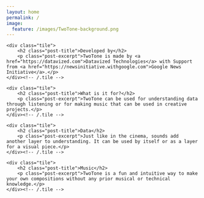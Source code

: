 ```yaml
---
layout: home
permalink: /
image:
  feature: /images/TwoTone-background.png
---
```

<!--
## Developed by

TwoTone is made by [Datavized Technologies](https://datavized.com) with Support from [Google News Initiative](https://newsinitiative.withgoogle.com).

## What is it for?

TwoTone can be used for understanding data through listening or for making music that can be used in creative projects.

## Data

Just like in the cinema, sounds add another layer to understanding. It can be used by itself or as a layer for a visual piece.

## Music

TwoTone is a fun and intuitive way to make your own compositions without any prior musical or technical knowledge.
-->
<div class="tiles home-tiles">

	<div class="tile">
		<h2 class="post-title">Developed by</h2>
		<p class="post-excerpt">TwoTone is made by <a href="https://datavized.com">Datavized Technologies</a> with Support from <a href="https://newsinitiative.withgoogle.com">Google News Initiative</a>.</p>
	</div><!-- /.tile -->

	<div class="tile">
		<h2 class="post-title">What is it for?</h2>
		<p class="post-excerpt">TwoTone can be used for understanding data through listening or for making music that can be used in creative projects.</p>
	</div><!-- /.tile -->

	<div class="tile">
		<h2 class="post-title">Data</h2>
		<p class="post-excerpt">Just like in the cinema, sounds add another layer to understanding. It can be used by itself or as a layer for a visual piece.</p>
	</div><!-- /.tile -->

	<div class="tile">
		<h2 class="post-title">Music</h2>
		<p class="post-excerpt">TwoTone is a fun and intuitive way to make your own compositions without any prior musical or technical knowledge.</p>
	</div><!-- /.tile -->

</div><!-- /.tiles -->
